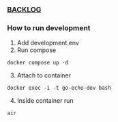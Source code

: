 ### [BACKLOG](BACKLOG.md)


### How to run development

1. Add development.env
2. Run compose
```
docker compose up -d
```
3. Attach to container
```
docker exec -i -t go-echo-dev bash
```
4. Inside container run
```
air
```